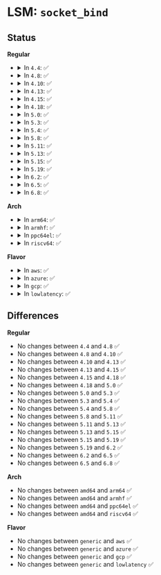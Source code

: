# LSM: <code>socket_bind</code>

## Status
<b>Regular</b>
<ul>
<li>
<details>
<summary>In <code>4.4</code>: ✅</summary>

```c
int security_socket_bind(struct socket *sock, struct sockaddr *address, int addrlen);
```
</details>
</li>
<li>
<details>
<summary>In <code>4.8</code>: ✅</summary>

```c
int security_socket_bind(struct socket *sock, struct sockaddr *address, int addrlen);
```
</details>
</li>
<li>
<details>
<summary>In <code>4.10</code>: ✅</summary>

```c
int security_socket_bind(struct socket *sock, struct sockaddr *address, int addrlen);
```
</details>
</li>
<li>
<details>
<summary>In <code>4.13</code>: ✅</summary>

```c
int security_socket_bind(struct socket *sock, struct sockaddr *address, int addrlen);
```
</details>
</li>
<li>
<details>
<summary>In <code>4.15</code>: ✅</summary>

```c
int security_socket_bind(struct socket *sock, struct sockaddr *address, int addrlen);
```
</details>
</li>
<li>
<details>
<summary>In <code>4.18</code>: ✅</summary>

```c
int security_socket_bind(struct socket *sock, struct sockaddr *address, int addrlen);
```
</details>
</li>
<li>
<details>
<summary>In <code>5.0</code>: ✅</summary>

```c
int security_socket_bind(struct socket *sock, struct sockaddr *address, int addrlen);
```
</details>
</li>
<li>
<details>
<summary>In <code>5.3</code>: ✅</summary>

```c
int security_socket_bind(struct socket *sock, struct sockaddr *address, int addrlen);
```
</details>
</li>
<li>
<details>
<summary>In <code>5.4</code>: ✅</summary>

```c
int security_socket_bind(struct socket *sock, struct sockaddr *address, int addrlen);
```
</details>
</li>
<li>
<details>
<summary>In <code>5.8</code>: ✅</summary>

```c
int security_socket_bind(struct socket *sock, struct sockaddr *address, int addrlen);
```
</details>
</li>
<li>
<details>
<summary>In <code>5.11</code>: ✅</summary>

```c
int security_socket_bind(struct socket *sock, struct sockaddr *address, int addrlen);
```
</details>
</li>
<li>
<details>
<summary>In <code>5.13</code>: ✅</summary>

```c
int security_socket_bind(struct socket *sock, struct sockaddr *address, int addrlen);
```
</details>
</li>
<li>
<details>
<summary>In <code>5.15</code>: ✅</summary>

```c
int security_socket_bind(struct socket *sock, struct sockaddr *address, int addrlen);
```
</details>
</li>
<li>
<details>
<summary>In <code>5.19</code>: ✅</summary>

```c
int security_socket_bind(struct socket *sock, struct sockaddr *address, int addrlen);
```
</details>
</li>
<li>
<details>
<summary>In <code>6.2</code>: ✅</summary>

```c
int security_socket_bind(struct socket *sock, struct sockaddr *address, int addrlen);
```
</details>
</li>
<li>
<details>
<summary>In <code>6.5</code>: ✅</summary>

```c
int security_socket_bind(struct socket *sock, struct sockaddr *address, int addrlen);
```
</details>
</li>
<li>
<details>
<summary>In <code>6.8</code>: ✅</summary>

```c
int security_socket_bind(struct socket *sock, struct sockaddr *address, int addrlen);
```
</details>
</li>
</ul>
<b>Arch</b>
<ul>
<li>
<details>
<summary>In <code>arm64</code>: ✅</summary>

```c
int security_socket_bind(struct socket *sock, struct sockaddr *address, int addrlen);
```
</details>
</li>
<li>
<details>
<summary>In <code>armhf</code>: ✅</summary>

```c
int security_socket_bind(struct socket *sock, struct sockaddr *address, int addrlen);
```
</details>
</li>
<li>
<details>
<summary>In <code>ppc64el</code>: ✅</summary>

```c
int security_socket_bind(struct socket *sock, struct sockaddr *address, int addrlen);
```
</details>
</li>
<li>
<details>
<summary>In <code>riscv64</code>: ✅</summary>

```c
int security_socket_bind(struct socket *sock, struct sockaddr *address, int addrlen);
```
</details>
</li>
</ul>
<b>Flavor</b>
<ul>
<li>
<details>
<summary>In <code>aws</code>: ✅</summary>

```c
int security_socket_bind(struct socket *sock, struct sockaddr *address, int addrlen);
```
</details>
</li>
<li>
<details>
<summary>In <code>azure</code>: ✅</summary>

```c
int security_socket_bind(struct socket *sock, struct sockaddr *address, int addrlen);
```
</details>
</li>
<li>
<details>
<summary>In <code>gcp</code>: ✅</summary>

```c
int security_socket_bind(struct socket *sock, struct sockaddr *address, int addrlen);
```
</details>
</li>
<li>
<details>
<summary>In <code>lowlatency</code>: ✅</summary>

```c
int security_socket_bind(struct socket *sock, struct sockaddr *address, int addrlen);
```
</details>
</li>
</ul>

## Differences
<b>Regular</b>
<ul>
<li>
No changes between <code>4.4</code> and <code>4.8</code> ✅
</li>
<li>
No changes between <code>4.8</code> and <code>4.10</code> ✅
</li>
<li>
No changes between <code>4.10</code> and <code>4.13</code> ✅
</li>
<li>
No changes between <code>4.13</code> and <code>4.15</code> ✅
</li>
<li>
No changes between <code>4.15</code> and <code>4.18</code> ✅
</li>
<li>
No changes between <code>4.18</code> and <code>5.0</code> ✅
</li>
<li>
No changes between <code>5.0</code> and <code>5.3</code> ✅
</li>
<li>
No changes between <code>5.3</code> and <code>5.4</code> ✅
</li>
<li>
No changes between <code>5.4</code> and <code>5.8</code> ✅
</li>
<li>
No changes between <code>5.8</code> and <code>5.11</code> ✅
</li>
<li>
No changes between <code>5.11</code> and <code>5.13</code> ✅
</li>
<li>
No changes between <code>5.13</code> and <code>5.15</code> ✅
</li>
<li>
No changes between <code>5.15</code> and <code>5.19</code> ✅
</li>
<li>
No changes between <code>5.19</code> and <code>6.2</code> ✅
</li>
<li>
No changes between <code>6.2</code> and <code>6.5</code> ✅
</li>
<li>
No changes between <code>6.5</code> and <code>6.8</code> ✅
</li>
</ul>
<b>Arch</b>
<ul>
<li>
No changes between <code>amd64</code> and <code>arm64</code> ✅
</li>
<li>
No changes between <code>amd64</code> and <code>armhf</code> ✅
</li>
<li>
No changes between <code>amd64</code> and <code>ppc64el</code> ✅
</li>
<li>
No changes between <code>amd64</code> and <code>riscv64</code> ✅
</li>
</ul>
<b>Flavor</b>
<ul>
<li>
No changes between <code>generic</code> and <code>aws</code> ✅
</li>
<li>
No changes between <code>generic</code> and <code>azure</code> ✅
</li>
<li>
No changes between <code>generic</code> and <code>gcp</code> ✅
</li>
<li>
No changes between <code>generic</code> and <code>lowlatency</code> ✅
</li>
</ul>
